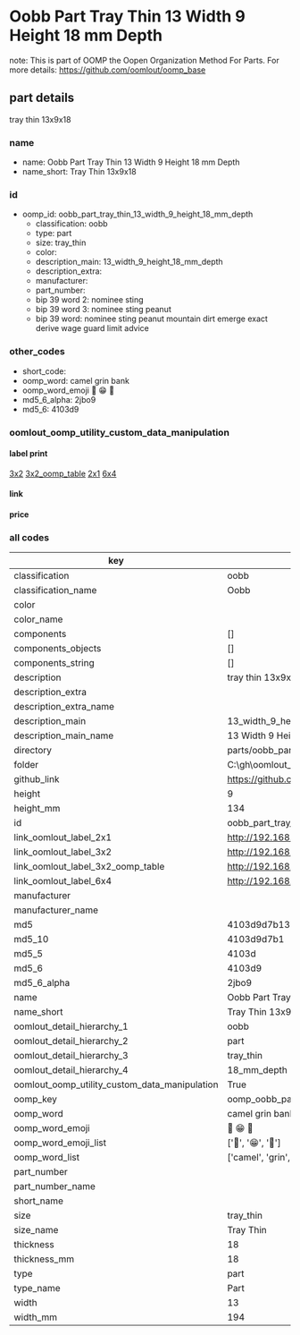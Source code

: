 # Oobb Part Tray Thin 13 Width 9 Height 18 mm Depth  

note: This is part of OOMP the Oopen Organization Method For Parts. For more details: https://github.com/oomlout/oomp_base

##  part details
  



tray thin 13x9x18



### name
* name: Oobb Part Tray Thin 13 Width 9 Height 18 mm Depth
* name_short: Tray Thin 13x9x18 
### id
* oomp_id: oobb_part_tray_thin_13_width_9_height_18_mm_depth
  * classification: oobb
  * type: part
  * size: tray_thin
  * color: 
  * description_main: 13_width_9_height_18_mm_depth
  * description_extra: 
  * manufacturer: 
  * part_number: 
  * bip 39 word 2: nominee sting
  * bip 39 word 3: nominee sting peanut
  * bip 39 word: nominee sting peanut mountain dirt emerge exact derive wage guard limit advice

### other_codes
* short_code: 
* oomp_word: camel grin bank
* oomp_word_emoji :camel: :grin: :bank:
* md5_6_alpha: 2jbo9
* md5_6: 4103d9






### oomlout_oomp_utility_custom_data_manipulation
#### label print
[3x2](http://192.168.1.245:1112/?label=oomp%202jbo9)
[3x2_oomp_table](http://192.168.1.108:1112/?label=oomp%202jbo9)
[2x1](http://192.168.1.242:1112/?label=oomp%202jbo9)
[6x4](http://192.168.1.55:1112/?label=oomp%202jbo9)    

#### link

                              

#### price







### all codes 
| key | value |  
| --- | --- |  
| classification | oobb |  
| classification_name | Oobb |  
| color |  |  
| color_name |  |  
| components | [] |  
| components_objects | [] |  
| components_string | [] |  
| description | tray thin 13x9x18 |  
| description_extra |  |  
| description_extra_name |  |  
| description_main | 13_width_9_height_18_mm_depth |  
| description_main_name | 13 Width 9 Height 18 mm Depth |  
| directory | parts/oobb_part_tray_thin_13_width_9_height_18_mm_depth |  
| folder | C:\gh\oomlout_oobb_version_4_generated_parts\parts\oobb_part_tray_thin_13_width_9_height_18_mm_depth |  
| github_link | https://github.com/oomlout/oomlout_oomp_part_src/tree/main/parts/oobb_part_tray_thin_13_width_9_height_18_mm_depth |  
| height | 9 |  
| height_mm | 134 |  
| id | oobb_part_tray_thin_13_width_9_height_18_mm_depth |  
| link_oomlout_label_2x1 | http://192.168.1.242:1112/?label=oomp%202jbo9 |  
| link_oomlout_label_3x2 | http://192.168.1.245:1112/?label=oomp%202jbo9 |  
| link_oomlout_label_3x2_oomp_table | http://192.168.1.108:1112/?label=oomp%202jbo9 |  
| link_oomlout_label_6x4 | http://192.168.1.55:1112/?label=oomp%202jbo9 |  
| manufacturer |  |  
| manufacturer_name |  |  
| md5 | 4103d9d7b13b69c9229f590943f57caf |  
| md5_10 | 4103d9d7b1 |  
| md5_5 | 4103d |  
| md5_6 | 4103d9 |  
| md5_6_alpha | 2jbo9 |  
| name | Oobb Part Tray Thin 13 Width 9 Height 18 mm Depth |  
| name_short | Tray Thin 13x9x18  |  
| oomlout_detail_hierarchy_1 | oobb |  
| oomlout_detail_hierarchy_2 | part |  
| oomlout_detail_hierarchy_3 | tray_thin |  
| oomlout_detail_hierarchy_4 | 18_mm_depth |  
| oomlout_oomp_utility_custom_data_manipulation | True |  
| oomp_key | oomp_oobb_part_tray_thin_13_width_9_height_18_mm_depth |  
| oomp_word | camel grin bank |  
| oomp_word_emoji | :camel: :grin: :bank: |  
| oomp_word_emoji_list | [':camel:', ':grin:', ':bank:'] |  
| oomp_word_list | ['camel', 'grin', 'bank'] |  
| part_number |  |  
| part_number_name |  |  
| short_name |  |  
| size | tray_thin |  
| size_name | Tray Thin |  
| thickness | 18 |  
| thickness_mm | 18 |  
| type | part |  
| type_name | Part |  
| width | 13 |  
| width_mm | 194 |  
